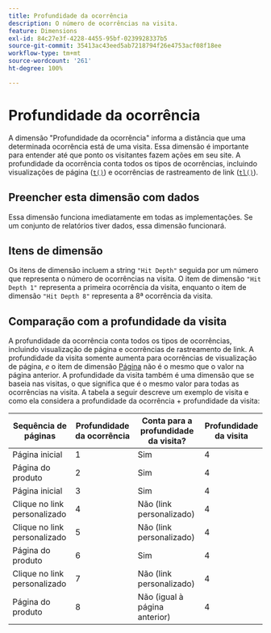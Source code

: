 ```yaml
---
title: Profundidade da ocorrência
description: O número de ocorrências na visita.
feature: Dimensions
exl-id: 84c27e3f-4228-4455-95bf-0239928337b5
source-git-commit: 35413ac43eed5ab7218794f26e4753acf08f18ee
workflow-type: tm+mt
source-wordcount: '261'
ht-degree: 100%

---
```


# Profundidade da ocorrência

A dimensão &quot;Profundidade da ocorrência&quot; informa a distância que uma determinada ocorrência está de uma visita. Essa dimensão é importante para entender até que ponto os visitantes fazem ações em seu site. A profundidade da ocorrência conta todos os tipos de ocorrências, incluindo visualizações de página ([`t()`](/help/implement/vars/functions/t-method.md)) e ocorrências de rastreamento de link ([`tl()`](/help/implement/vars/functions/tl-method.md)).

## Preencher esta dimensão com dados

Essa dimensão funciona imediatamente em todas as implementações. Se um conjunto de relatórios tiver dados, essa dimensão funcionará.

## Itens de dimensão

Os itens de dimensão incluem a string `"Hit Depth"` seguida por um número que representa o número de ocorrências na visita. O item de dimensão `"Hit Depth 1"` representa a primeira ocorrência da visita, enquanto o item de dimensão `"Hit Depth 8"` representa a 8ª ocorrência da visita.

## Comparação com a profundidade da visita

A profundidade da ocorrência conta todos os tipos de ocorrências, incluindo visualização de página e ocorrências de rastreamento de link. A profundidade da visita somente aumenta para ocorrências de visualização de página, _e_ o item de dimensão [Página](page.md) não é o mesmo que o valor na página anterior. A profundidade da visita também é uma dimensão que se baseia nas visitas, o que significa que é o mesmo valor para todas as ocorrências na visita. A tabela a seguir descreve um exemplo de visita e como ela considera a profundidade da ocorrência + profundidade da visita:

| Sequência de páginas | Profundidade da ocorrência | Conta para a profundidade da visita? | Profundidade da visita |
| --- | --- | --- | --- |
| Página inicial | 1 | Sim | 4 |
| Página do produto | 2 | Sim | 4 |
| Página inicial | 3 | Sim | 4 |
| Clique no link personalizado | 4 | Não (link personalizado) | 4 |
| Clique no link personalizado | 5 | Não (link personalizado) | 4 |
| Página do produto | 6 | Sim | 4 |
| Clique no link personalizado | 7 | Não (link personalizado) | 4 |
| Página do produto | 8 | Não (igual à página anterior) | 4 |
